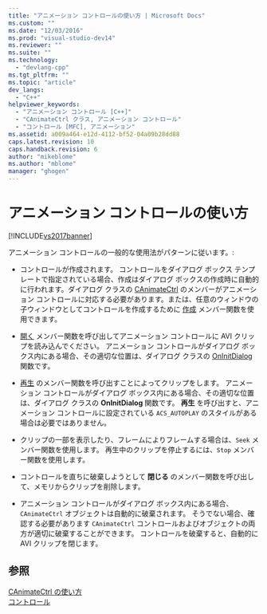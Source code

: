 ```yaml
---
title: "アニメーション コントロールの使い方 | Microsoft Docs"
ms.custom: ""
ms.date: "12/03/2016"
ms.prod: "visual-studio-dev14"
ms.reviewer: ""
ms.suite: ""
ms.technology: 
  - "devlang-cpp"
ms.tgt_pltfrm: ""
ms.topic: "article"
dev_langs: 
  - "C++"
helpviewer_keywords: 
  - "アニメーション コントロール [C++]"
  - "CAnimateCtrl クラス, アニメーション コントロール"
  - "コントロール [MFC], アニメーション"
ms.assetid: a009a464-e12d-4112-bf52-04a09b28dd88
caps.latest.revision: 10
caps.handback.revision: 6
author: "mikeblome"
ms.author: "mblome"
manager: "ghogen"
---
```

# アニメーション コントロールの使い方
[!INCLUDE[vs2017banner](../assembler/inline/includes/vs2017banner.md)]

アニメーション コントロールの一般的な使用法がパターンに従います。:  
  
-   コントロールが作成されます。  コントロールをダイアログ ボックス テンプレートで指定されている場合、作成はダイアログ ボックスの作成時に自動的に行われます。ダイアログ クラスの [CAnimateCtrl](../mfc/reference/canimatectrl-class.md) のメンバーがアニメーション コントロールに対応する必要があります。または、任意のウィンドウの子ウィンドウとしてコントロールを作成するために [作成](../Topic/CAnimateCtrl::Create.md) メンバー関数を使用できます。  
  
-   [開く](../Topic/CAnimateCtrl::Open.md) メンバー関数を呼び出してアニメーション コントロールに AVI クリップを読み込んでください。  アニメーション コントロールがダイアログ ボックス内にある場合、その適切な位置は、ダイアログ クラスの [OnInitDialog](../Topic/CDialog::OnInitDialog.md) 関数です。  
  
-   [再生](../Topic/CAnimateCtrl::Play.md) のメンバー関数を呼び出すことによってクリップをします。  アニメーション コントロールがダイアログ ボックス内にある場合、その適切な位置は、ダイアログ クラスの **OnInitDialog** 関数です。  **再生** を呼び出すと、アニメーション コントロールに設定されている `ACS_AUTOPLAY` のスタイルがある場合は必要ではありません。  
  
-   クリップの一部を表示したり、フレームによりフレームする場合は、`Seek` メンバー関数を使用します。  再生中のクリップを停止するには、`Stop` メンバー関数を使用します。  
  
-   コントロールを直ちに破棄しようとして **閉じる** のメンバー関数を呼び出して、メモリからクリップを削除します。  
  
-   アニメーション コントロールがダイアログ ボックス内にある場合、`CAnimateCtrl` オブジェクトは自動的に破棄されます。  そうでない場合、確認する必要があります `CAnimateCtrl` コントロールおよびオブジェクトの両方が適切に破棄することができます。  コントロールを破棄すると、自動的に AVI クリップを閉じます。  
  
## 参照  
 [CAnimateCtrl の使い方](../Topic/Using%20CAnimateCtrl.md)   
 [コントロール](../mfc/controls-mfc.md)
